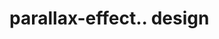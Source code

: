 # parallax-effect.. design                                                                                                                                                                                                                                                                             
                                     

